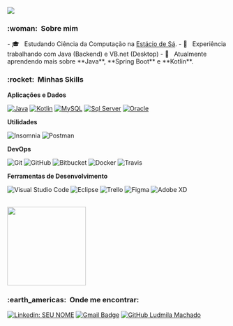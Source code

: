 ![](https://komarev.com/ghpvc/?username=myllamachaado&color=006bed)

<h3> :woman: &nbsp;Sobre mim </h3>
- 🎓 &nbsp; Estudando Ciência da Computação na <a href="https://estacio.br/">Estácio de Sá</a>.
- 💼 &nbsp; Experiência trabalhando com Java (Backend) e VB.net (Desktop)
- 🌱 &nbsp; Atualmente aprendendo mais sobre **Java**, **Spring Boot** e **Kotlin**.

<h3> :rocket: &nbsp;Minhas Skills </h3>

**Aplicações e Dados**

  [![Java](https://img.shields.io/badge/-Java-333333?style=flat&logo=java)](https://img.shields.io/badge/Java-ED8B00?style=for-the-badge&logo=openjdk&logoColor=white)
  [![Kotlin](https://img.shields.io/badge/-Kotlin-333333?style=flat&logo=kotlin)](https://img.shields.io/badge/Kotlin-0095D5?&style=for-the-badge&logo=kotlin&logoColor=white)
  [![MySQL](https://img.shields.io/badge/-MySQL-333333?style=flat&logo=mysql)](https://img.shields.io/badge/MySQL-00000F?style=for-the-badge&logo=mysql&logoColor=white)
  [![Sql Server](https://img.shields.io/badge/-SQLServer-333333?style=flat&logo=SQLServer)](https://img.shields.io/badge/Microsoft%20SQL%20Server-CC2927?style=for-the-badge&logo=microsoft%20sql%20server&logoColor=white)
  [![Oracle](https://img.shields.io/badge/-Oracle-333333?style=flat&logo=oracle)](https://img.shields.io/badge/Oracle-F80000?style=for-the-badge&logo=Oracle&logoColor=white)

**Utilidades**

  ![Insomnia](https://img.shields.io/badge/-Insomnia-333333?style=flat&logo=insomnia)
  ![Postman](https://img.shields.io/badge/-Postman-333333?style=flat&logo=postman)

**DevOps**

  ![Git](https://img.shields.io/badge/-Git-333333?style=flat&logo=git)
  ![GitHub](https://img.shields.io/badge/-GitHub-333333?style=flat&logo=github)
  ![Bitbucket](https://img.shields.io/badge/-Bitbucket-333333?style=flat&logo=bitbucket)
  ![Docker](https://img.shields.io/badge/-Docker-333333?style=flat&logo=docker)
  ![Travis](https://img.shields.io/badge/-Travis-333333?style=flat&logo=travis)

**Ferramentas de Desenvolvimento**

  ![Visual Studio Code](https://img.shields.io/badge/-Visual%20Studio%20Code-333333?style=flat&logo=visual-studio-code&logoColor=007ACC)
  ![Eclipse](https://img.shields.io/badge/-Eclipse-333333?style=flat&logo=eclipse-ide&logoColor=2C2255)
  ![Trello](https://img.shields.io/badge/-Trello-333333?style=flat&logo=trello&logoColor=007ACC)
  ![Figma](https://img.shields.io/badge/-Figma-333333?style=flat&logo=figma&logoColor=007ACC)
  ![Adobe XD](https://img.shields.io/badge/-Adobe%20XD-333333?style=flat&logo=adobe-xd&logoColor=007ACC)

<br/>

<a href="https://github.com/myllamachaado">
  <img height="180em" src="https://github-readme-stats.vercel.app/api?username=myllamachaado&theme=dracula&show_icons=true" />
</a>

<br/>

<h3> :earth_americas: &nbsp;Onde me encontrar: </h3> 

[![Linkedin: SEU NOME](https://img.shields.io/badge/-USERNAME-blue?style=flat-square&logo=Linkedin&logoColor=white&link=LINK-DO-SEU-LINKEDIN)](https://www.linkedin.com/in/ludmilamachado/)
[![Gmail Badge](https://img.shields.io/badge/-seuemail@email.com-006bed?style=flat-square&logo=Gmail&logoColor=white&link=mailto:myllamachaado@gmail.com)](mailto:myllamachaado@gmail.com)
[![GitHub Ludmila Machado]( https://img.shields.io/github/followers/VanessaSwerts?label=follow&style=social)](https://github.com/myllamachaado)
